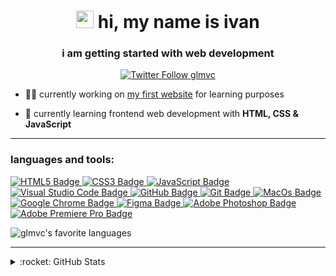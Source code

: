 <h1 align="center"><img src="https://media.giphy.com/media/hvRJCLFzcasrR4ia7z/giphy.gif" width="28"> hi, my name is ivan</h1>
<h3 align="center">i am getting started with web development</h3>

<p align="center">
  <a href="https://twitter.com/glmvc" target="blank">
    <img alt="Twitter Follow glmvc" src="https://img.shields.io/twitter/follow/glmvc?color=%231DA1F2&label=%40glmvc&logo=twitter&style=for-the-badge">
  </a>
</p>

- :man_technologist: currently working on [my first website](https://github.com/glmvc/first-site) for learning purposes

- :seedling: currently learning frontend web development with **HTML, CSS & JavaScript**

---


<!-- languages and tools -->
<h3 align="left">languages and tools:</h3>
<p align="left">
  <a href="https://www.w3.org/html/" target="_blank">
    <img alt="HTML5 Badge" src="https://img.shields.io/badge/html5-%23E34F26.svg?style=for-the-badge&logo=html5&logoColor=white">
  </a>
  <a href="https://www.w3.org/Style/CSS/" target="_blank">
    <img alt="CSS3 Badge" src="https://img.shields.io/badge/css3-%231572B6.svg?style=for-the-badge&logo=css3&logoColor=white">
  </a>
  <a href="https://www.ecma-international.org/" target="_blank">
    <img alt="JavaScript Badge" src="https://img.shields.io/badge/javascript-%23323330.svg?style=for-the-badge&logo=javascript&logoColor=%23F7DF1E">
  </a>
    <a href="https://code.visualstudio.com/" target="_blank">
    <img alt="Visual Studio Code Badge" src="https://img.shields.io/badge/Visual%20Studio%20Code-0078d7.svg?style=for-the-badge&logo=visual-studio-code&logoColor=white">
  </a>
  <a href="https://github.com/" target="_blank">
    <img alt="GitHub Badge" src="https://img.shields.io/badge/github-%23121011.svg?style=for-the-badge&logo=github&logoColor=white">
  </a>
  <a href="https://git-scm.com/" target="_blank">
    <img alt="Git Badge" src="https://img.shields.io/badge/git-%23F05033.svg?style=for-the-badge&logo=git&logoColor=white">
  </a>
  <a href="https://www.apple.com/macos/monterey/" target="_blank">
    <img alt="MacOs Badge" src="https://img.shields.io/badge/mac%20os-000000?style=for-the-badge&logo=macos&logoColor=F0F0F0">
  </a>
  <a href="https://www.google.com/intl/us_en/chrome/" target="_blank">
    <img alt="Google Chrome Badge" src="https://img.shields.io/badge/Google%20Chrome-4285F4?style=for-the-badge&logo=GoogleChrome&logoColor=white">
  </a>
  <a href="https://www.figma.com/" target="_blank">
    <img alt="Figma Badge" src="https://img.shields.io/badge/figma-%23F24E1E.svg?style=for-the-badge&logo=figma&logoColor=white">
  </a>
  <a href="https://www.adobe.com/products/photoshop.html" target="_blank">
    <img alt="Adobe Photoshop Badge" src="https://img.shields.io/badge/adobephotoshop-%2331A8FF.svg?style=for-the-badge&logo=adobephotoshop&logoColor=white">
  </a>
  <a href="https://www.adobe.com/products/premiere.html" target="_blank">
    <img alt="Adobe Premiere Pro Badge" src="https://img.shields.io/badge/Adobe%20Premiere%20Pro-9999FF.svg?style=for-the-badge&logo=Adobe%20Premiere%20Pro&logoColor=white">
  </a>
</p>


<!-- stats -->
<p>
  <img align="left" alt="glmvc's favorite languages" src="https://github-readme-stats.vercel.app/api/top-langs?username=glmvc&show_icons=true&layout=compact&theme=github_dark&title_color=35BAE4">
</p> <br>

---

<details>
  <summary>:rocket: GitHub Stats</summary>
  <br>
  <img align="left" alt="glmvc's GitHub Stats" src="https://github-readme-stats.vercel.app/api?username=glmvc&show_icons=true&hide_title=true&theme=github_dark&icon_color=35BAE4">
</details>
